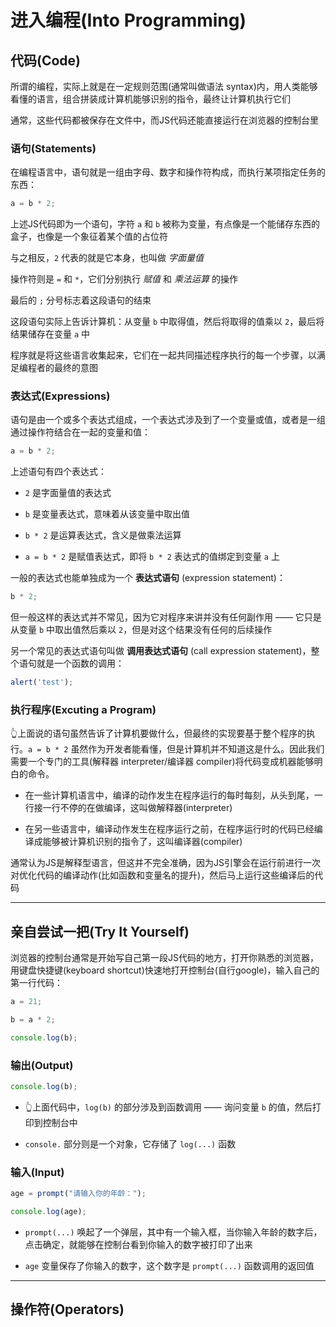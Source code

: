 # 进入编程(Into Programming)
## 代码(Code)
所谓的编程，实际上就是在一定规则范围(通常叫做语法 syntax)内，用人类能够看懂的语言，组合拼装成计算机能够识别的指令，最终让计算机执行它们

通常，这些代码都被保存在文件中，而JS代码还能直接运行在浏览器的控制台里

### 语句(Statements)
在编程语言中，语句就是一组由字母、数字和操作符构成，而执行某项指定任务的东西：
```javascript
a = b * 2;
```

上述JS代码即为一个语句，字符 `a` 和 `b` 被称为变量，有点像是一个能储存东西的盒子，也像是一个象征着某个值的占位符

与之相反，`2` 代表的就是它本身，也叫做 *字面量值*

操作符则是 `=` 和 `*`，它们分别执行 *赋值* 和 *乘法运算* 的操作

最后的 `;` 分号标志着这段语句的结束

这段语句实际上告诉计算机：从变量 `b` 中取得值，然后将取得的值乘以 `2`，最后将结果储存在变量 `a` 中

程序就是将这些语言收集起来，它们在一起共同描述程序执行的每一个步骤，以满足编程者的最终的意图

### 表达式(Expressions)
语句是由一个或多个表达式组成，一个表达式涉及到了一个变量或值，或者是一组通过操作符结合在一起的变量和值：
```javascript
a = b * 2;
```

上述语句有四个表达式：
- `2` 是字面量值的表达式

- `b` 是变量表达式，意味着从该变量中取出值

- `b * 2` 是运算表达式，含义是做乘法运算

- `a = b * 2` 是赋值表达式，即将 `b * 2` 表达式的值绑定到变量 `a` 上

一般的表达式也能单独成为一个 **表达式语句** (expression statement)：
```javascript
b * 2;
```

但一般这样的表达式并不常见，因为它对程序来讲并没有任何副作用 —— 它只是从变量 `b` 中取出值然后乘以 `2`，但是对这个结果没有任何的后续操作

另一个常见的表达式语句叫做 **调用表达式语句** (call expression statement)，整个语句就是一个函数的调用：
```javascript
alert('test');
```

### 执行程序(Excuting a Program)
👆上面说的语句虽然告诉了计算机要做什么，但最终的实现要基于整个程序的执行。`a = b * 2` 虽然作为开发者能看懂，但是计算机并不知道这是什么。因此我们需要一个专门的工具(解释器 interpreter/编译器 compiler)将代码变成机器能够明白的命令。

- 在一些计算机语言中，编译的动作发生在程序运行的每时每刻，从头到尾，一行接一行不停的在做编译，这叫做解释器(interpreter)

- 在另一些语言中，编译动作发生在程序运行之前，在程序运行时的代码已经编译成能够被计算机识别的指令了，这叫编译器(compiler)

通常认为JS是解释型语言，但这并不完全准确，因为JS引擎会在运行前进行一次对优化代码的编译动作(比如函数和变量名的提升)，然后马上运行这些编译后的代码

---

## 亲自尝试一把(Try It Yourself)
浏览器的控制台通常是开始写自己第一段JS代码的地方，打开你熟悉的浏览器，用键盘快捷键(keyboard shortcut)快速地打开控制台(自行google)，输入自己的第一行代码：
```javascript
a = 21;

b = a * 2;

console.log(b);
```

### 输出(Output)
```javascript
console.log(b);
```
- 👆上面代码中，`log(b)` 的部分涉及到函数调用 —— 询问变量 `b` 的值，然后打印到控制台中

- `console.` 部分则是一个对象，它存储了 `log(...)` 函数

### 输入(Input)
```javascript
age = prompt("请输入你的年龄：");

console.log(age);
```
- `prompt(...)` 唤起了一个弹层，其中有一个输入框，当你输入年龄的数字后，点击确定，就能够在控制台看到你输入的数字被打印了出来

- `age` 变量保存了你输入的数字，这个数字是 `prompt(...)` 函数调用的返回值

---

## 操作符(Operators)
